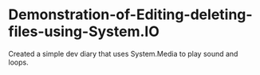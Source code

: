 # Demonstration-of-Editing-deleting-files-using-System.IO

Created a simple dev diary that uses System.Media to play sound and loops. 
